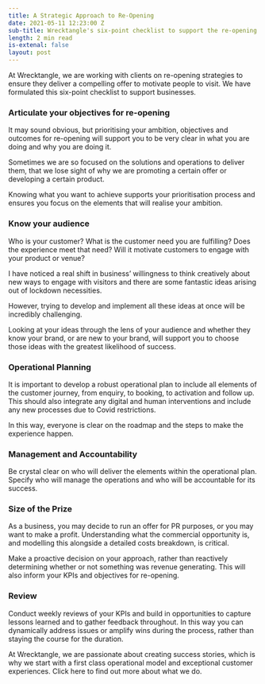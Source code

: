 ```yaml
---
title: A Strategic Approach to Re-Opening
date: 2021-05-11 12:23:00 Z
sub-title: Wrecktangle's six-point checklist to support the re-opening process.
length: 2 min read
is-extenal: false
layout: post
---
```


At Wrecktangle, we are working with clients on re-opening strategies to ensure they deliver a compelling offer to motivate people to visit. We have formulated this six-point checklist to support businesses.

### Articulate your objectives for re-opening

It may sound obvious, but prioritising your ambition, objectives and outcomes for re-opening will support you to be very clear in what you are doing and why you are doing it.

Sometimes we are so focused on the solutions and operations to deliver them, that we lose sight of why we are promoting a certain offer or developing a certain product.

Knowing what you want to achieve supports your prioritisation process and ensures you focus on the elements that will realise your ambition.

### Know your audience

Who is your customer? What is the customer need you are fulfilling? Does the experience meet that need? Will it motivate customers to engage with your product or venue?

I have noticed a real shift in business’ willingness to think creatively about new ways to engage with visitors and there are some fantastic ideas arising out of lockdown necessities. 

However, trying to develop and implement all these ideas at once will be incredibly challenging. 

Looking at your ideas through the lens of your audience and whether they know your brand, or are new to your brand, will support you to choose those ideas with the greatest likelihood of success. 

### Operational Planning

It is important to develop a robust operational plan to include all elements of the customer journey, from enquiry, to booking, to activation and follow up. This should also integrate any digital and human interventions and include any new processes due to Covid restrictions.

In this way, everyone is clear on the roadmap and the steps to make the experience happen.

### Management and Accountability

Be crystal clear on who will deliver the elements within the operational plan. Specify who will manage the operations and who will be accountable for its success.

### Size of the Prize

As a business, you may decide to run an offer for PR purposes, or you may want to make a profit. Understanding what the commercial opportunity is, and modelling this alongside a detailed costs breakdown, is critical. 

Make a proactive decision on your approach, rather than reactively determining whether or not something was revenue generating. This will also inform your KPIs and objectives for re-opening.

### Review

Conduct weekly reviews of your KPIs  and build in opportunities to capture lessons learned and to gather feedback throughout. In this way you can dynamically address issues or amplify wins during the process, rather than staying the course for the duration.

At Wrecktangle, we are passionate about creating success stories, which is why we start with a first class operational model and exceptional customer experiences. Click here to find out more about what we do.